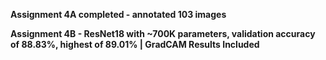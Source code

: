 **Assignment 4A completed - annotated 103 images**  
  
**Assignment 4B - ResNet18 with ~700K parameters, validation accuracy of 88.83%, highest of 89.01% | GradCAM Results Included**  
